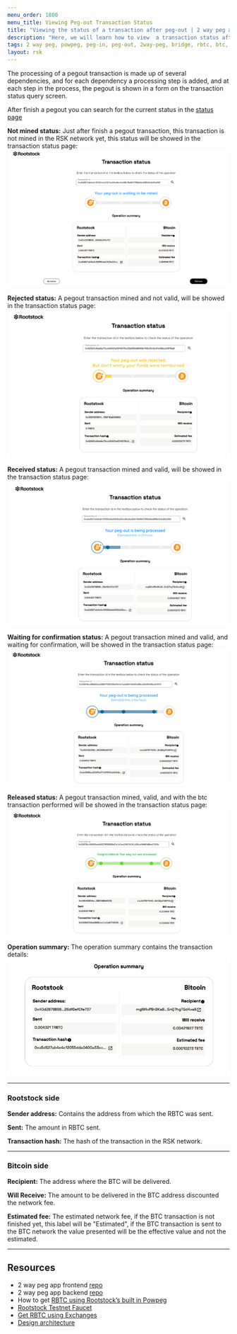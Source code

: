 ```yaml
---
menu_order: 1800
menu_title: Viewing Peg-out Transaction Status
title: "Viewing the status of a transaction after peg-out | 2 way peg app Documentation"
description: "Here, we will learn how to view  a transaction status after a peg-out."
tags: 2 way peg, powpeg, peg-in, peg-out, 2way-peg, bridge, rbtc, btc, testnet, mainnet, trezor, liquality, leger, guide, setup, integrate, use
layout: rsk
---
```


The processing of a pegout transaction is made up of several dependencies, and for each dependency a processing step is added, and at each step in the process, the pegout is shown in a form on the transaction status query screen.

After finish a pegout you can search for the current status in the [status page](https://app.2wp.rootstock.io/status)

**Not mined status:**
Just after finish a pegout transaction, this transaction is not mined in the RSK network yet, this status will be showed in the transaction status page:
![not-mined](/assets/img/guides/two-way-peg-app/using-hd-wallets/1-not-mined.png)

**Rejected status:**
A pegout transaction mined and not valid, will be showed in the transaction status page:
![rejected](/assets/img/guides/two-way-peg-app/using-hd-wallets/pegout-rejected.png)

**Received status:**
A pegout transaction mined and valid, will be showed in the transaction status page:
![mined](/assets/img/guides/two-way-peg-app/using-hd-wallets/2-mined.png)

**Waiting for confirmation status:**
A pegout transaction mined and valid, and waiting for confirmation, will be showed in the transaction status page:
![waiting-for-confirmation](/assets/img/guides/two-way-peg-app/using-hd-wallets/waiting-for-confirmation.png)

**Released status:**
A pegout transaction mined, valid, and with the btc transaction performed will be showed in the transaction status page:
![waiting-for-confirmation](/assets/img/guides/two-way-peg-app/using-hd-wallets/released.png)

**Operation summary:**
The operation summary contains the transaction details:
![mined](/assets/img/guides/two-way-peg-app/using-hd-wallets/operation-summary.png)

---
### Rootstock side

**Sender address:** Contains the address from which the RBTC was sent.

**Sent:** The amount in RBTC sent.

**Transaction hash:** The hash of the transaction in the RSK network.

--- 
### Bitcoin side

**Recipient:** The address where the BTC will be delivered.

**Will Receive:** The amount to be delivered in the BTC address discounted the network fee.

**Estimated fee:** The estimated network fee, if the BTC transaction is not finished yet, this label will be "Estimated", if the BTC transaction is sent to the BTC network the value presented will be the effective value and not the estimated.

--- 

## Resources
- 2 way peg app frontend [repo](https://github.com/rsksmart/2wp-app)
- 2 way peg app backend [repo](https://github.com/rsksmart/2wp-api)
- How to get [RBTC using Rootstock’s built in Powpeg](https://developers.rootstock.io/guides/get-crypto-on-rsk/powpeg-btc-rbtc/)
- [Rootstock Testnet Faucet](https://faucet.rootstock.io/)
- [Get RBTC using Exchanges](https://developers.rootstock.io/guides/get-crypto-on-rsk/rbtc-exchanges/)
- [Design architecture](/guides/two-way-peg-app/advanced-operations/design-architecture/)